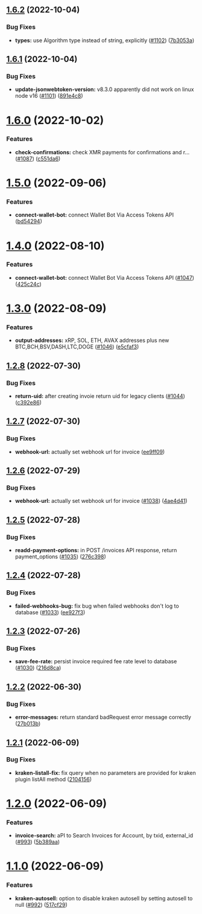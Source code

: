 ## [1.6.2](https://github.com/anypay/anypay/compare/v1.6.1...v1.6.2) (2022-10-04)


### Bug Fixes

* **types:** use Algorithm type instead of string, explicitly ([#1102](https://github.com/anypay/anypay/issues/1102)) ([7b3053a](https://github.com/anypay/anypay/commit/7b3053a4ef398d1152c7fe278d55b95f40e8cbce))

## [1.6.1](https://github.com/anypay/anypay/compare/v1.6.0...v1.6.1) (2022-10-04)


### Bug Fixes

* **update-jsonwebtoken-version:** v8.3.0 apparently did not work on linux node v16 ([#1101](https://github.com/anypay/anypay/issues/1101)) ([891e4c8](https://github.com/anypay/anypay/commit/891e4c867adf76db9fdbd3e2171ea10143e25d02))

# [1.6.0](https://github.com/anypay/anypay/compare/v1.5.0...v1.6.0) (2022-10-02)


### Features

* **check-confirmations:** check XMR payments for confirmations and r… ([#1087](https://github.com/anypay/anypay/issues/1087)) ([c551da6](https://github.com/anypay/anypay/commit/c551da6696691293287058265ef78a8d01e39257))

# [1.5.0](https://github.com/anypay/anypay/compare/v1.4.0...v1.5.0) (2022-09-06)


### Features

* **connect-wallet-bot:** connect Wallet Bot Via Access Tokens API ([bd54294](https://github.com/anypay/anypay/commit/bd54294f2660542d20e05a12deba594ddec99afd))

# [1.4.0](https://github.com/anypay/anypay/compare/v1.3.0...v1.4.0) (2022-08-10)


### Features

* **connect-wallet-bot:** connect Wallet Bot Via Access Tokens API ([#1047](https://github.com/anypay/anypay/issues/1047)) ([425c24c](https://github.com/anypay/anypay/commit/425c24c34fe0c5adbc3d73dff6cada492d35e3d7))

# [1.3.0](https://github.com/anypay/anypay/compare/v1.2.8...v1.3.0) (2022-08-09)


### Features

* **output-addresses:** xRP, SOL, ETH, AVAX addresses plus new BTC,BCH,BSV,DASH,LTC,DOGE ([#1046](https://github.com/anypay/anypay/issues/1046)) ([e5cfaf3](https://github.com/anypay/anypay/commit/e5cfaf3c7b232baa0081ff620fc025c1108a18e4))

## [1.2.8](https://github.com/anypay/anypay/compare/v1.2.7...v1.2.8) (2022-07-30)


### Bug Fixes

* **return-uid:** after creating invoie return uid for legacy clients ([#1044](https://github.com/anypay/anypay/issues/1044)) ([c392e86](https://github.com/anypay/anypay/commit/c392e8649e018d57f792560d355840a7436679b2))

## [1.2.7](https://github.com/anypay/anypay/compare/v1.2.6...v1.2.7) (2022-07-30)


### Bug Fixes

* **webhook-url:** actually set webhook url for invoice ([ee9ff09](https://github.com/anypay/anypay/commit/ee9ff0959b7924ea28ab8c436ea588cffb841580))

## [1.2.6](https://github.com/anypay/anypay/compare/v1.2.5...v1.2.6) (2022-07-29)


### Bug Fixes

* **webhook-url:** actually set webhook url for invoice ([#1038](https://github.com/anypay/anypay/issues/1038)) ([4ae4d41](https://github.com/anypay/anypay/commit/4ae4d412e0d7d4a80bc3ea11ef6880670c614001))

## [1.2.5](https://github.com/anypay/anypay/compare/v1.2.4...v1.2.5) (2022-07-28)


### Bug Fixes

* **readd-payment-options:** in POST /invoices API response, return payment_options ([#1035](https://github.com/anypay/anypay/issues/1035)) ([276c398](https://github.com/anypay/anypay/commit/276c3980a3637afe307080678e70be403a8777a7))

## [1.2.4](https://github.com/anypay/anypay/compare/v1.2.3...v1.2.4) (2022-07-28)


### Bug Fixes

* **failed-webhooks-bug:** fix bug when failed webhooks don't log to database ([#1033](https://github.com/anypay/anypay/issues/1033)) ([ee927f3](https://github.com/anypay/anypay/commit/ee927f3c9c30dce78f29d60f4c97263189cfd122))

## [1.2.3](https://github.com/anypay/anypay/compare/v1.2.2...v1.2.3) (2022-07-26)


### Bug Fixes

* **save-fee-rate:** persist invoice required fee rate level to database ([#1030](https://github.com/anypay/anypay/issues/1030)) ([216d8ca](https://github.com/anypay/anypay/commit/216d8ca1ac1b1a494f7678ef9234a773aa3c64b4))

## [1.2.2](https://github.com/anypay/anypay/compare/v1.2.1...v1.2.2) (2022-06-30)


### Bug Fixes

* **error-messages:** return standard badRequest error message correctly ([27b013b](https://github.com/anypay/anypay/commit/27b013b66547711195ee2e15cffb7e66609d6470))

## [1.2.1](https://github.com/anypay/anypay/compare/v1.2.0...v1.2.1) (2022-06-09)


### Bug Fixes

* **kraken-listall-fix:** fix query when no parameters are provided for kraken plugin listAll method ([2104156](https://github.com/anypay/anypay/commit/2104156555e6a358161313d1a3117fc272debb36))

# [1.2.0](https://github.com/anypay/anypay/compare/v1.1.0...v1.2.0) (2022-06-09)


### Features

* **invoice-search:** aPI to Search Invoices for Account, by txid, external_id ([#993](https://github.com/anypay/anypay/issues/993)) ([5b389aa](https://github.com/anypay/anypay/commit/5b389aaa489ecd92d7cf5932249f07345938aa6b))

# [1.1.0](https://github.com/anypay/anypay/compare/v1.0.0...v1.1.0) (2022-06-09)


### Features

* **kraken-autosell:** option to disable kraken autosell by setting autosell to null ([#992](https://github.com/anypay/anypay/issues/992)) ([517cf29](https://github.com/anypay/anypay/commit/517cf29ae1738ee726ba9b69b8c81929919fb25b))
